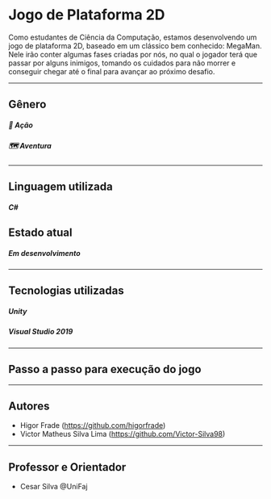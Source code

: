 # Jogo de Plataforma 2D
Como estudantes de Ciência da Computação, estamos desenvolvendo um jogo de plataforma 2D, baseado em um clássico bem conhecido: MegaMan. <br>
Nele irão conter algumas fases criadas por nós, no qual o jogador terá que passar por alguns inimigos, tomando os cuidados para não morrer e conseguir chegar até o final para avançar ao próximo desafio.
<hr>

## Gênero
##### :gun: Ação
##### :world_map: Aventura
<hr>

## Linguagem utilizada
##### C#

## Estado atual
##### Em desenvolvimento
<hr>

## Tecnologias utilizadas
##### Unity
##### Visual Studio 2019
<hr>

## Passo a passo para execução do jogo

<hr>

## Autores
- Higor Frade (https://github.com/higorfrade)
- Victor Matheus Silva Lima (https://github.com/Victor-Silva98)
<hr>

## Professor e Orientador
- Cesar Silva @UniFaj
